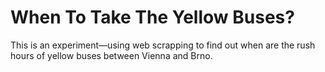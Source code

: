 # When To Take The Yellow Buses?
This is an experiment—using web scrapping to find out when are the rush hours of yellow buses between Vienna and Brno.